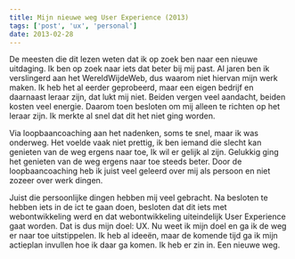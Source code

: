 ```yaml
---
title: Mijn nieuwe weg User Experience (2013)
tags: ['post', 'ux', 'personal']
date: 2013-02-28
---
```



De meesten die dit lezen weten dat ik op zoek ben naar een nieuwe uitdaging. Ik ben op zoek naar iets dat beter bij mij past. Al jaren ben ik verslingerd aan het WereldWijdeWeb, dus waarom niet hiervan mijn werk maken. Ik heb het al eerder geprobeerd, maar een eigen bedrijf en daarnaast leraar zijn, dat lukt mij niet. Beiden vergen veel aandacht, beiden kosten veel energie. 
Daarom toen besloten om mij alleen te richten op het leraar zijn. Ik merkte al snel dat dit het niet ging worden. 

Via loopbaancoaching aan het nadenken, soms te snel, maar ik was onderweg. Het voelde vaak niet prettig, ik ben iemand die slecht kan genieten van de weg ergens naar toe, Ik wil er gelijk al zijn. Gelukkig ging het genieten van de weg ergens naar toe steeds beter. Door de loopbaancoaching heb ik juist veel geleerd over mij als persoon en niet zozeer over werk dingen. 

Juist die persoonlijke dingen hebben mij veel gebracht. Na besloten te hebben iets in de ict te gaan doen, besloten dat dit iets  met webontwikkeling werd en dat webontwikkeling uiteindelijk User Experience gaat worden. Dat is dus mijn doel: UX. Nu weet ik mijn doel en ga ik de weg er naar toe uitstippelen. Ik heb al ideeën, maar de komende tijd ga ik mijn actieplan invullen hoe ik daar ga komen. Ik heb er zin in. Een nieuwe weg.   